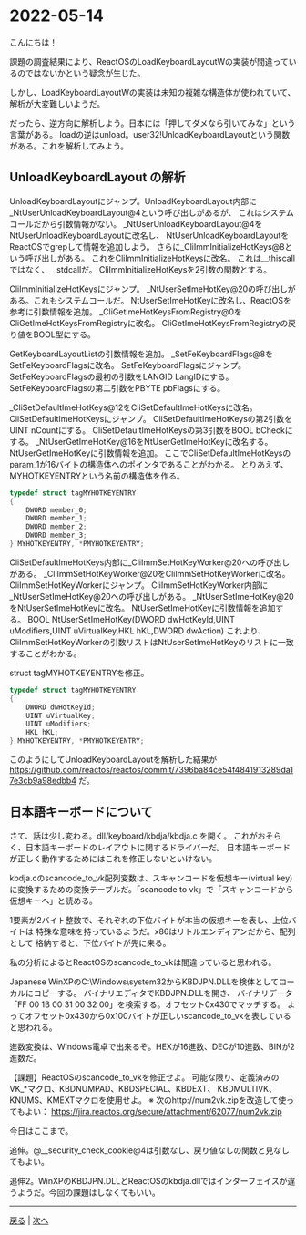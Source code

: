 # 2022-05-14

こんにちは！

課題の調査結果により、ReactOSのLoadKeyboardLayoutWの実装が間違っているのではないかという疑念が生じた。

しかし、LoadKeyboardLayoutWの実装は未知の複雑な構造体が使われていて、解析が大変難しいようだ。

だったら、逆方向に解析しよう。日本には「押してダメなら引いてみな」という言葉がある。
loadの逆はunload。user32!UnloadKeyboardLayoutという関数がある。これを解析してみよう。

## UnloadKeyboardLayout の解析

UnloadKeyboardLayoutにジャンプ。UnloadKeyboardLayout内部に
_NtUserUnloadKeyboardLayout@4という呼び出しがあるが、
これはシステムコールだから引数情報がない。
_NtUserUnloadKeyboardLayout@4をNtUserUnloadKeyboardLayoutに改名し、
NtUserUnloadKeyboardLayoutをReactOSでgrepして情報を追加しよう。
さらに_CliImmInitializeHotKeys@8という呼び出しがある。
これをCliImmInitializeHotKeysに改名。
これは__thiscallではなく、__stdcallだ。
CliImmInitializeHotKeysを2引数の関数とする。

CliImmInitializeHotKeysにジャンプ。
_NtUserSetImeHotKey@20の呼び出しがある。これもシステムコールだ。
NtUserSetImeHotKeyに改名し、ReactOSを参考に引数情報を追加。
_CliGetImeHotKeysFromRegistry@0をCliGetImeHotKeysFromRegistryに改名。
CliGetImeHotKeysFromRegistryの戻り値をBOOL型にする。

GetKeyboardLayoutListの引数情報を追加。
_SetFeKeyboardFlags@8をSetFeKeyboardFlagsに改名。
SetFeKeyboardFlagsにジャンプ。
SetFeKeyboardFlagsの最初の引数をLANGID LangIDにする。
SetFeKeyboardFlagsの第二引数をPBYTE pbFlagsにする。

_CliSetDefaultImeHotKeys@12をCliSetDefaultImeHotKeysに改名。
CliSetDefaultImeHotKeysにジャンプ。
CliSetDefaultImeHotKeysの第2引数をUINT nCountにする。
CliSetDefaultImeHotKeysの第3引数をBOOL bCheckにする。
_NtUserGetImeHotKey@16をNtUserGetImeHotKeyに改名する。
NtUserGetImeHotKeyに引数情報を追加。
ここでCliSetDefaultImeHotKeysのparam_1が16バイトの構造体へのポインタであることがわかる。
とりあえず、MYHOTKEYENTRYという名前の構造体を作る。

```c
typedef struct tagMYHOTKEYENTRY
{
    DWORD member_0;
    DWORD member_1;
    DWORD member_2;
    DWORD member_3;
} MYHOTKEYENTRY, *PMYHOTKEYENTRY;
```

CliSetDefaultImeHotKeys内部に_CliImmSetHotKeyWorker@20への呼び出しがある。
_CliImmSetHotKeyWorker@20をCliImmSetHotKeyWorkerに改名。CliImmSetHotKeyWorkerにジャンプ。
CliImmSetHotKeyWorker内部に_NtUserSetImeHotKey@20への呼び出しがある。
_NtUserSetImeHotKey@20をNtUserSetImeHotKeyに改名。
NtUserSetImeHotKeyに引数情報を追加する。
BOOL NtUserSetImeHotKey(DWORD dwHotKeyId,UINT uModifiers,UINT uVirtualKey,HKL hKL,DWORD dwAction)
これより、CliImmSetHotKeyWorkerの引数リストはNtUserSetImeHotKeyのリストに一致することがわかる。

struct tagMYHOTKEYENTRYを修正。

```c
typedef struct tagMYHOTKEYENTRY
{
    DWORD dwHotKeyId;
    UINT uVirtualKey;
    UINT uModifiers;
    HKL hKL;
} MYHOTKEYENTRY, *PMYHOTKEYENTRY;
```

このようにしてUnloadKeyboardLayoutを解析した結果が
https://github.com/reactos/reactos/commit/7396ba84ce54f4841913289da17e3cb9a98edbb4
だ。

## 日本語キーボードについて

さて、話は少し変わる。dll/keyboard/kbdja/kbdja.c を開く。
これがおそらく、日本語キーボードのレイアウトに関するドライバーだ。
日本語キーボードが正しく動作するためにはこれを修正しないといけない。

kbdja.cのscancode_to_vk配列変数は、スキャンコードを仮想キー(virtual key)
に変換するための変換テーブルだ。「scancode to vk」で「スキャンコードから
仮想キーへ」と読める。

1要素が2バイト整数で、それぞれの下位バイトが本当の仮想キーを表し、上位バイトは
特殊な意味を持っているようだ。x86はリトルエンディアンだから、配列として
格納すると、下位バイトが先に来る。

私の分析によるとReactOSのscancode_to_vkは間違っていると思われる。

Japanese WinXPのC:\Windows\system32からKBDJPN.DLLを検体としてローカルにコピーする。
バイナリエディタでKBDJPN.DLLを開き、
バイナリデータ「FF 00 1B 00 31 00 32 00」を検索する。オフセット0x430でマッチする。
よってオフセット0x430から0x100バイトが正しいscancode_to_vkを表していると思われる。

進数変換は、Windows電卓で出来るぞ。HEXが16進数、DECが10進数、BINが2進数だ。

【課題】ReactOSのscancode_to_vkを修正せよ。
可能な限り、定義済みのVK_*マクロ、KBDNUMPAD、KBDSPECIAL、KBDEXT、
KBDMULTIVK、KNUMS、KMEXTマクロを使用せよ。
※ 次のhttp://num2vk.zipを改造して使ってもよい：
https://jira.reactos.org/secure/attachment/62077/num2vk.zip

今日はここまで。

追伸。@__security_check_cookie@4は引数なし、戻り値なしの関数と見なしてもよい。

追伸2。WinXPのKBDJPN.DLLとReactOSのkbdja.dllではインターフェイスが違うようだ。今回の課題はしなくてもいい。

---

[戻る](2022-05-08.md) | [次へ](2022-05-15.md)
